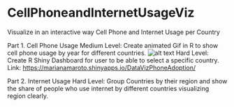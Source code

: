 # CellPhoneandInternetUsageViz
Visualize in an interactive way Cell Phone and Internet Usage per Country

Part 1. Cell Phone Usage
Medium Level: Create animated Gif in R to show cell phone usage by year for different countries. 
![alt text](https://github.com/marianamaroto/CellPhoneandInternetUsageViz/PhoneAdoption.gif?raw=true)
Hard Level: Create R Shiny Dashboard for user to be able to select a specific country. Link: https://marianamaroto.shinyapps.io/DataVizPhoneAdoption/

Part 2. Internet Usage
Hard Level: Group Countries by their region and show the share of people who use internet by different countries visualizing region clearly. 


